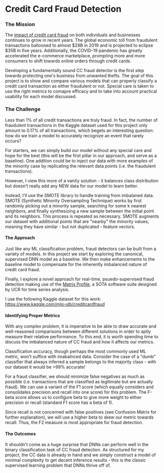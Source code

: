 # Credit Card Fraud Detection

### The Mission

The [impact of credit card fraud](https://www.prnewswire.com/news-releases/payment-card-fraud-losses-reach-27-85-billion-300963232.html) on both individuals and businesses continues to grow in recent years. The global economic toll from fraudulent transactions ballooned to almost $28B in 2019 and is projected to eclipse $35B in five years. Additionally, the COVID-19 pandemic has greatly accelerated the e-commerce marketplace, prompting more and more consumers to shift towards online orders through credit cards. 

Developing a fundamentally sound CC fraud detector is the first step towards protecting one's business from unwanted thefts. The goal of this project is to show and compare various models that can properly classify a credit card transaction as either fraudulent or not. Special care is taken to use the right metrics to comapre efficacy and to take into account practical usability for each model discussed. 

### The Challenge 

Less than 1% of all credit transactions are truly fraud. In fact, the number of fraudulent transactions in the Kaggle dataset used for this project only amount to 0.17% of all transactions, which begets an interesting question: how do we train a model to accurately recognize an event that rarely occurs? 

For starters, we can simply build our model without any special care and hope for the best (this will be the first pillar in our approach, and serve as a baseline). One addition could be to inject our data with more examples of the minority case by replicating the relevant data points (i.e. the fraudulent transactions).

However, I view this more of a vanity solution - it balances class distribution but doesn't really add any NEW data for our model to learn better. 

Instead, I'll use the SMOTE library to handle training from imbalaned data. SMOTE (Synthetic Minority Oversampling Technique) works by first randomly picking out a minority sample, searching for some k nearest neighbors, and finally synthesizing a new sample between the initial point and its neighbors. This process is repeated as necessary. SMOTE augments our dataset with additional points that are "nearby" the minority values, meaning they have similar - but not duplicated - feature vectors.


#### The Approach

Just like any ML classification problem, fraud detectors can be built from a variety of models. In this project we start by exploring the canonical, supervised DNN model as a baseline. We then make enhancements to the baseline model to compensate for the inherently imbalanced nature of credit card fraud.

Finally, I explore a novel approach for real-time, psuedo-supervised fraud detection making use of the [Matrix Profile](https://www.cs.ucr.edu/~eamonn/MatrixProfile.html), a SOTA software suite designed by UCR for time series analysis. 

I use the following Kaggle dataset for this work: https://www.kaggle.com/mlg-ulb/creditcardfraud

#### Identifying Proper Metrics 

With any complex problem, it is imperative to be able to draw accurate and well-reasoned comparisons between different solutions in order to aptly measure their relative performance. To this end, it is worth spending time to discuss the imbalanced nature of CC fraud and how it affects our metrics. 

Classification accuracy, though perhaps the most commonly used ML metric, won't suffice with imabalnced data. Consider the case of a "dumb" classifier that always inferred a sample belongs to the majority class - with our dataset it would be >99% accurate! 

For a fraud classifier, we should minimize false negatives as much as possible (i.e. transactions that are classified as legitimate but are actually fraud). We can use a variant of the F1 score (which equally considers and consolidates precision and recall into one score) for this problem. The F-beta score allows us to configure beta to give more weight to either precision or recall (standard F1 score has a beta of 1). 

Since recall is not concerned with false positives (see Confusion Matrix for further explanation), we will use a higher beta to skew our metric towards recall. Thus, the F2 measure is most appropriate for fraud detection. 

#### The Outcomes 

It shouldn't come as a huge surprise that DNNs can perform well in the binary classification task of CC fraud detection. As structured for my project, the CC data is already in hand and we simply construct a model of minimal complexity to get decent inference results - this is the classic supervised learning problem that DNNs thrive off of. 
 
